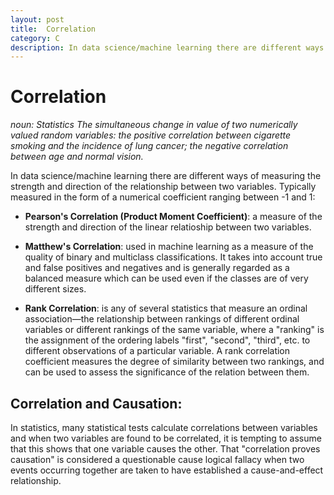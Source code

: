 ```yaml
---
layout: post
title:  Correlation
category: C
description: In data science/machine learning there are different ways of measuring the strength and direction of the relationship between two variables.
---
```


# Correlation
_noun:	Statistics The simultaneous change in value of two numerically valued random variables: the positive correlation between cigarette smoking and the incidence of lung cancer; the negative correlation between age and normal vision._

In data science/machine learning there are different ways of measuring the strength and direction of the relationship between two variables. Typically measured in the form of a numerical coefficient ranging between -1 and 1: 

- __Pearson's Correlation (Product Moment Coefficient)__: a measure of the strength and direction of the linear relatioship between two variables.

- __Matthew's Correlation__: used in machine learning as a measure of the quality of binary and multiclass classifications. It takes into account true and false positives and negatives and is generally regarded as a balanced measure which can be used even if the classes are of very different sizes.

- __Rank Correlation__: is any of several statistics that measure an ordinal association—the relationship between rankings of different ordinal variables or different rankings of the same variable, where a "ranking" is the assignment of the ordering labels "first", "second", "third", etc. to different observations of a particular variable. A rank correlation coefficient measures the degree of similarity between two rankings, and can be used to assess the significance of the relation between them.

## __Correlation and Causation__:

In statistics, many statistical tests calculate correlations between variables and when two variables are found to be correlated, it is tempting to assume that this shows that one variable causes the other. That "correlation proves causation" is considered a questionable cause logical fallacy when two events occurring together are taken to have established a cause-and-effect relationship. 
